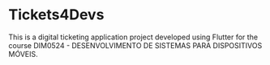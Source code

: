 # Tickets4Devs
This is a digital ticketing application project developed using Flutter for the course DIM0524 - DESENVOLVIMENTO DE SISTEMAS PARA DISPOSITIVOS MÓVEIS.
